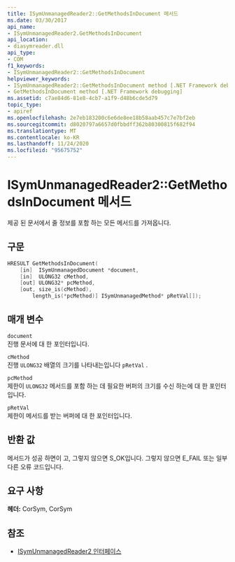 ```yaml
---
title: ISymUnmanagedReader2::GetMethodsInDocument 메서드
ms.date: 03/30/2017
api_name:
- ISymUnmanagedReader2.GetMethodsInDocument
api_location:
- diasymreader.dll
api_type:
- COM
f1_keywords:
- ISymUnmanagedReader2::GetMethodsInDocument
helpviewer_keywords:
- ISymUnmanagedReader2::GetMethodsInDocument method [.NET Framework debugging]
- GetMethodsInDocument method [.NET Framework debugging]
ms.assetid: c7ae84d6-81e8-4cb7-a1f9-d48b6cde5d79
topic_type:
- apiref
ms.openlocfilehash: 2e7eb183200c6e6de8ee18b58aab457c7e7bf2eb
ms.sourcegitcommit: d8020797a6657d0fbbdff362b80300815f682f94
ms.translationtype: MT
ms.contentlocale: ko-KR
ms.lasthandoff: 11/24/2020
ms.locfileid: "95675752"
---
```

# <a name="isymunmanagedreader2getmethodsindocument-method"></a>ISymUnmanagedReader2::GetMethodsInDocument 메서드

제공 된 문서에서 줄 정보를 포함 하는 모든 메서드를 가져옵니다.  
  
## <a name="syntax"></a>구문  
  
```cpp  
HRESULT GetMethodsInDocument(  
    [in]  ISymUnmanagedDocument *document,  
    [in]  ULONG32 cMethod,  
    [out] ULONG32* pcMethod,  
    [out, size_is(cMethod),  
        length_is(*pcMethod)] ISymUnmanagedMethod* pRetVal[]);  
```  
  
## <a name="parameters"></a>매개 변수  

 `document`  
 진행 문서에 대 한 포인터입니다.  
  
 `cMethod`  
 진행 `ULONG32` 배열의 크기를 나타내는입니다  `pRetVal` .  
  
 `pcMethod`  
 제한이 `ULONG32` 메서드를 포함 하는 데 필요한 버퍼의 크기를 수신 하는에 대 한 포인터입니다.  
  
 `pRetVal`  
 제한이 메서드를 받는 버퍼에 대 한 포인터입니다.  
  
## <a name="return-value"></a>반환 값  

 메서드가 성공 하면이 고, 그렇지 않으면 S_OK입니다. 그렇지 않으면 E_FAIL 또는 일부 다른 오류 코드입니다.  
  
## <a name="requirements"></a>요구 사항  

 **헤더:** CorSym, CorSym  
  
## <a name="see-also"></a>참조

- [ISymUnmanagedReader2 인터페이스](isymunmanagedreader2-interface.md)
